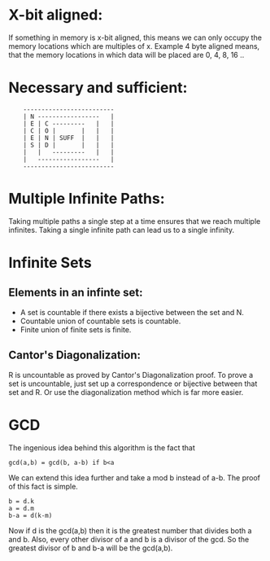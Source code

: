 # X-bit aligned:
If something in memory is x-bit aligned, this means we can only occupy the
memory locations which are multiples of x.
Example 4 byte aligned means, that the memory locations in which data will be
placed are 0, 4, 8, 16 ..

# Necessary and sufficient:

        -------------------------
        | N -----------------   |
        | E | C ---------   |   |
        | C | O |       |   |   |
        | E | N | SUFF  |   |   |
        | S | D |       |   |   |
        |   |   ---------   |   |
        |   -----------------   |
        -------------------------

# Multiple Infinite Paths:
Taking multiple paths a single step at a time ensures that we reach multiple
infinites. Taking a single infinite path can lead us to a single infinity.

# Infinite Sets

## Elements in an infinte set:
- A set is countable if there exists a bijective between the set and N. 
- Countable union of countable sets is countable.
- Finite union of finite sets is finite.

## Cantor's Diagonalization:
R is uncountable as proved by Cantor's Diagonalization proof. To prove a set is
uncountable, just set up a correspondence or bijective between that set and R.
Or use the diagonalization method which is far more easier.

# GCD
The ingenious idea behind this algorithm is the fact that

    gcd(a,b) = gcd(b, a-b) if b<a

We can extend this idea further and take a mod b instead of a-b.
The proof of this fact is simple.

    b = d.k
    a = d.m
    b-a = d(k-m)

Now if d is the gcd(a,b) then it is the greatest number that divides both a and b.
Also, every other divisor of a and b is a divisor of the gcd. So the greatest divisor
of b and b-a will be the gcd(a,b).
